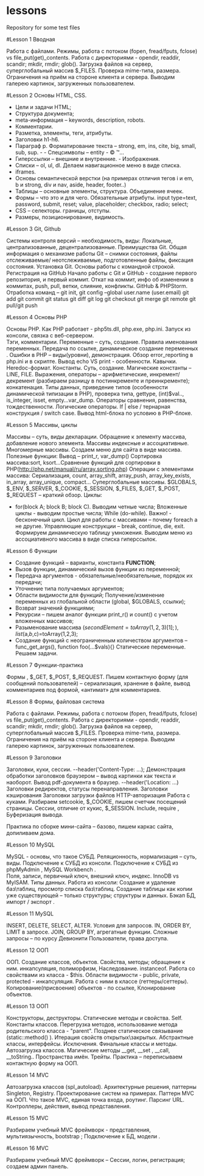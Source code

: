 # lessons
Repository for some test files

#Lesson 1
Вводная

Работа с файлами.
Режимы, работа с потоком (fopen, fread/fputs, fclose) vs file_put(get)_contents. Работа с  директориями - opendir, readdir, scandir; mkdir, rmdir; glob(). Загрузка файлов на сервер, суперглобальный массив $_FILES. 
Проверка mime-типа, размера. Ограничения на приём на стороне клиента и сервера. Выводим галерею картинок, загруженных пользователем.

#Lesson 2
Основы HTML, CSS. 

- Цели и задачи HTML; 
- Структура документа;
- meta-информация – keywords, description, robots. 
- Комментарии. 
- Разметка, элементы, теги, атрибуты.  
- Заголовки h1-h6. 
- Параграф p. Форматирование текста – strong, em, ins, cite, big, small, sub, sup. -  - Спецсимволы – entity - &copy; &trade;…
- Гиперссылки – внешние и внутренние. - Изображения. 
- Списки – ol, ul, dl. Делаем навигационное меню в виде списка. 
- iframes.
- Основы семантической верстки (на примерах отличия тегов i и em, b и strong, div и nav, aside, header, footer..)
- Таблицы – основные элементы, структура. Объединение ячеек.
- Формы – что это и для чего. Обязательные атрибуты. input type=text, password, submit, reset; value, placeholder; checkbox, radio; select; 
- CSS – селекторы. границы, отступы. 
- Размеры, позиционирование, видимость.

#Lesson 3
Git, Github

Системы контроля версий – необходимость, виды:
Локальные, централизованные, децентрализованные. Преимущества Git.
Общая информация о механизме работы Git – снимки состояния, файлы отслеживаемые/ неотслеживаемые, подготовленные файлы, фиксация состояния.
Установка Git. Основы работы с командной строкой. Регистрация на GitHub Начало работы с Git и GitHub - создание первого репозитория, и первый коммит. Откат на коммит, инфо об изменении в коммитах, push, pull, ветки, слияние, конфликты. GitHub & PHPStorm. Отработка команд – 
git init, 
git config –global user.name (user.email)
git add
git commit
git status
git diff
git log
git checkout
git merge
git remote
git pull/git push

#Lesson 4
Основы PHP

Основы PHP. Как PHP работает - php5ts.dll, php.exe,  php.ini. Запуск из консоли, связка с веб-сервером.  
Тэги, комментарии.
Переменные – суть, создание. Правила именования переменных.
Передача по ссылке, динамическое создание переменных . 
Ошибки в PHP – виды(уровни), демонстрация. Обзор error_reporting в php.ini и в скрипте.
Вывод echo VS print - особенности. Кавычки. Heredoc-формат. 
Константы. Суть, создание. 
Магические константы – LINE, FILE.
Выражения, операторы – арифметические, инкремент/декремент (разбираем разницу в постинкременте и преинкременте); конкатенация.
Типы данных, приведение типов (особенности динамической типизации в PHP), проверка типа, gettype, (int)$val.., is_integer, isset, empty...var_dump.
Операторы сравнения, равенства, тождественности.
Логические операторы.
If | else / тернарная конструкция / switch case.  Вывод html-блока по условию в PHP-блоке.

#Lesson 5
Массивы, циклы

Массивы – суть, виды декларации. 
Обращение к элементу массива, добавление нового элемента.
Массивы индексные и ассоциативные. Многомерные массивы.
Создаем меню для сайта в виде массива. 
Полезные функции:
Вывод – print_r, var_dump()
Сортировка массива:sort, ksort…Сравнение функций для сортировки в PHP(http://php.net/manual/ru/array.sorting.php)
Операции с элементами массива:
Сериализация, count, array_shift, array_push, array_key_exists, in_array, array_unique, compact…
Суперглобальные массивы. $GLOBALS, $_ENV, $_SERVER, $_COOKIE, $_SESSION, $_FILES, $_GET, $_POST, $_REQUEST – краткий обзор.
Циклы:
- for(block A; block B; block C). Выводим четные числа; 
Вложенные циклы - выводим простые числа;
While (do-while). Важно! - бесконечный цикл.
Цикл для работы с массивами – почему foreach а не другие.
Управляющие конструкции – break, continue, die, exit.
Формируем динамическую таблицу умножения.
Выводим меню из ассоциативного массива в виде списка гиперссылок.

#Lesson 6
Функции

- Создание функций – варианты, константа __FUNCTION__; 
- Вызов функции, динамический вызов функции из переменной; 
- Передача аргументов - обязательные/необязательные, порядок их передачи; 
- Уточнение типа получаемых аргументов;
- Области видимости для функций; 
Получение/изменение переменных из глобальной области (global, $GLOBALS, ссылки); 
- Возврат значений функциями; 
- Рекурсии – пишем аналог функции print_r() и count() с учетом вложенных массивов;
- Разыменование массива ($secondElement = toArray(1,2,3)[1];),
list($a,$b,$c)=toArray(1,2,3);
- Создание функций с неограниченным количеством аргументов – func_get_args(), function foo(…$vals){}
Статические переменные.
Решаем задачи.

#Lesson 7
Функции-практика

Формы , $_GET, $_POST, $_REQUEST. Пишем контактную форму (для сообщений пользователей) – сериализация, хранение в файле, вывод комментариев под формой, «антимат» для комментариев. 

#Lesson 8
Формы, файловая система

Работа с файлами.
Режимы, работа с потоком (fopen, fread/fputs, fclose) vs file_put(get)_contents. Работа с  директориями - opendir, readdir, scandir; mkdir, rmdir; glob(). Загрузка файлов на сервер, суперглобальный массив $_FILES. 
Проверка mime-типа, размера. Ограничения на приём на стороне клиента и сервера. Выводим галерею картинок, загруженных пользователем.

#Lesson 9
Заголовки

Заголовки, куки, сессии.
--header('Content-Type: …);
Демонстрация обработки заголовков браузером – вывод картинки как текста и наоборот. Вывод pdf-документа в браузер.
--header('Location: …)
Заголовки редиректов, статусы перенаправления.
Заголовки кэширования
Заголовки  загрузки файлов
HTTP-авторизация
Работа с куками. 
Разбираем setcookie, $_COOKIE, пишем счетчик посещений страницы.
Сессии, отличие от кукис, $_SESSION.
Include, require , Буферизация вывода.

Практика по сборке мини-сайта – базово, пишем каркас сайта, допиливаем дома.

#Lesson 10
MySQL

MySQL - основы, что такое СУБД. Реляционность,  нормализация – суть, виды.
Подключение к СУБД из консоли. Подключение к СУБД из phpMyAdmin ,  MySQL Workbench .  
Поля, записи, первичный ключ, внешний ключ, индекс.
InnoDB vs MyISAM.
Типы данных.
Работа из консоли:
Создание и удаление баз\таблиц, просмотр списка баз\таблиц. 
Создание таблицы как копии уже существующей – только структуры; структуры и данных.
Бэкап БД, импорт / экспорт .

#Lesson 11
MySQL

INSERT, DELETE, SELECT, ALTER. Условия для запросов.
IN, ORDER BY, LIMIT в запросе.
JOIN, GROUP BY, агрегатные функции.
Сложные запросы – по курсу Девионити
Пользователи, права доступа.

#Lesson 12
ООП

ООП. Создание классов, объектов. Свойства, методы; обращение к ним. 
инкапсуляция, полиморфизм, Наследование.
instanceof.
Работа со свойствами из класса - $this.
Области видимости - public, private, protected - инкапсуляция. Работа с ними в классе (геттеры/сеттеры).
Копирование(присвоение) объектов - по ссылке, Клонирование объектов.

#Lesson 13
ООП

Конструкторы, деструкторы. Статические методы и свойства. Self.
Константы классов. Перегрузка методов, использование метода родительского класса - "parent".
Позднее статическое связывание (static::method() ).
Итерация свойств открытых\закрытых.
Абстрактные классы, интерфейсы.
Исключения.
Финальные классы и методы.
Автозагрузка классов.
Магические методы __get, __set , __call, __toString..
Пространства имён. Трейты.
Практика – переписываем контактную форму на ООП.

#Lesson 14
MVC

Автозагрузка классов (spl_autoload). Архитектурные решения, паттерны Singleton, Registry.  Проектирование систем на примерах.
Паттерн MVC на ООП.
Что такое MVC, единая точка входа, роутинг. Парсинг URL.
Контроллеры, действия, вывод представления.

#Lesson 15
MVC

Разбираем учебный MVC фреймворк - представления, мультиязычность, bootstrap ;  Подключение к БД, модели .

#Lesson 16
MVC

Разбираем учебный MVC фреймворк – Сессии, логин, регистрация; создаем админ панель.